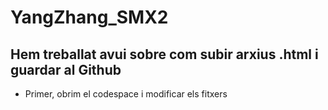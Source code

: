 # YangZhang_SMX2
## Hem treballat avui sobre com subir arxius .html i guardar al Github
- Primer, obrim el codespace i modificar els fitxers